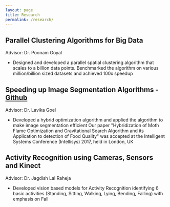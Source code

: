 ```yaml
---
layout: page
title: Research
permalink: /research/
---
```


## Parallel Clustering Algorithms for Big Data 
Advisor: Dr. Poonam Goyal
* Designed and developed a parallel spatial clustering algorithm that scales to a billion data points. Benchmarked the algorithm on various million/billion sized datasets and achieved 100x speedup

## Speeding up Image Segmentation Algorithms - [Github](https://github.com/AdityaAS/FoodSense)
Advisor: Dr. Lavika Goel
* Developed a hybrid optimization algorithm and applied the algorithm to make image segmentation efficient
Our paper "Hybridization of Moth Flame Optimization and Gravitational Search Algorithm and its Application to detection of Food Quality" was accepted at the Intelligent Systems Conference (Intellisys) 2017, held in London, UK

## Activity Recognition using Cameras, Sensors and Kinect 
Advisor: Dr. Jagdish Lal Raheja
* Developed vision based models for Activity Recognition identifying 6 basic activities (Standing, Sitting, Walking, Lying, Bending, Falling) with emphasis on Fall
